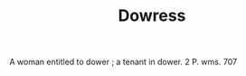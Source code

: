 ---
title: Dowress
letter: D
permalink: "/definitions/bld-dowress.html"
body: A woman entitled to dower ; a tenant in dower. 2 P. wms. 707
published_at: '2018-07-07'
source: Black's Law Dictionary 2nd Ed (1910)
layout: post
---